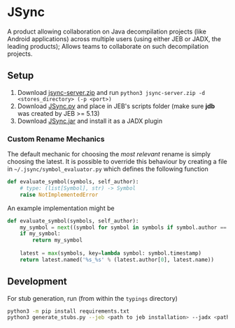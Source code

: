 # JSync

A product allowing collaboration on Java decompilation projects (like Android applications) across multiple users (using either JEB or JADX, the leading products); Allows teams to collaborate on such decompilation projects.

## Setup
1. Download [jsync-server.zip](https://github.com/ykaridi/JSync/releases/latest/download/jsync-server.zip)
and run ```python3 jsync-server.zip -d <stores_directory> (-p <port>)```
2. Download [JSync.py](https://github.com/ykaridi/JSync/releases/latest/download/JSync.py) and place in JEB's scripts folder (make sure **jdb** was created by JEB >= 5.13)
3. Download [JSync.jar](https://github.com/ykaridi/JSync/releases/latest/download/JSync.jar) and install it as a JADX plugin

### Custom Rename Mechanics
The default mechanic for choosing the *most relevant* rename is simply choosing the latest.
It is possible to override this behaviour by creating a file in `~/.jsync/symbol_evaluator.py` which defines the following function
```python
def evaluate_symbol(symbols, self_author):
    # type: (list[Symbol], str) -> Symbol
    raise NotImplementedError
```

An example implementation might be 
```python
def evaluate_symbol(symbols, self_author):
	my_symbol = next((symbol for symbol in symbols if symbol.author == self_author), None)
	if my_symbol:
		return my_symbol
	
	latest = max(symbols, key=lambda symbol: symbol.timestamp)
	return latest.named('%s_%s' % (latest.author[0], latest.name))
```

## Development
For stub generation, run (from within the `typings` directory)
```bash
python3 -m pip install requirements.txt
python3 generate_stubs.py --jeb <path to jeb installation> --jadx <path to jadx build>
```
